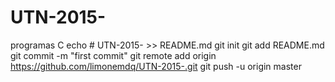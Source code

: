 # UTN-2015-
programas C
echo # UTN-2015- >> README.md
git init
git add README.md
git commit -m "first commit"
git remote add origin https://github.com/limonemdq/UTN-2015-.git
git push -u origin master
